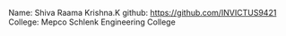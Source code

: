 Name: Shiva Raama Krishna.K
github: https://github.com/INVICTUS9421
College: Mepco Schlenk Engineering College
